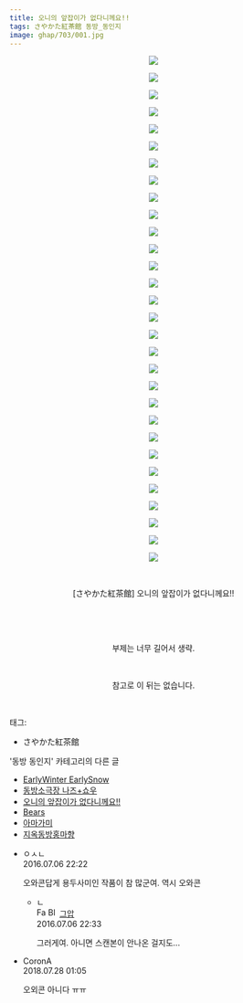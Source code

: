 ```yaml
---
title: 오니의 앞잡이가 없다니께요!!
tags: さやかた紅茶館 동방_동인지
image: ghap/703/001.jpg
---
```

<div class="article">
<p style="text-align: center; clear: none; float: none;"><img src="{{ site.nasurl }}/ghap/703/001.jpg"/></p>
<p style="text-align: center; clear: none; float: none;"><img src="{{ site.nasurl }}/ghap/703/002.jpg"/></p>
<p style="text-align: center; clear: none; float: none;"><img src="{{ site.nasurl }}/ghap/703/003.jpg"/></p>
<p style="text-align: center; clear: none; float: none;"><img src="{{ site.nasurl }}/ghap/703/004.jpg"/></p>
<p style="text-align: center; clear: none; float: none;"><img src="{{ site.nasurl }}/ghap/703/005.jpg"/></p>
<p style="text-align: center; clear: none; float: none;"><img src="{{ site.nasurl }}/ghap/703/006.jpg"/></p>
<p style="text-align: center; clear: none; float: none;"><img src="{{ site.nasurl }}/ghap/703/007.jpg"/></p>
<p style="text-align: center; clear: none; float: none;"><img src="{{ site.nasurl }}/ghap/703/008.jpg"/></p>
<p style="text-align: center; clear: none; float: none;"><img src="{{ site.nasurl }}/ghap/703/009.jpg"/></p>
<p style="text-align: center; clear: none; float: none;"><img src="{{ site.nasurl }}/ghap/703/010.jpg"/></p>
<p style="text-align: center; clear: none; float: none;"><img src="{{ site.nasurl }}/ghap/703/011.jpg"/></p>
<p style="text-align: center; clear: none; float: none;"><img src="{{ site.nasurl }}/ghap/703/012.jpg"/></p>
<p style="text-align: center; clear: none; float: none;"><img src="{{ site.nasurl }}/ghap/703/013.jpg"/></p>
<p style="text-align: center; clear: none; float: none;"><img src="{{ site.nasurl }}/ghap/703/014.jpg"/></p>
<p style="text-align: center; clear: none; float: none;"><img src="{{ site.nasurl }}/ghap/703/015.jpg"/></p>
<p style="text-align: center; clear: none; float: none;"><img src="{{ site.nasurl }}/ghap/703/016.jpg"/></p>
<p style="text-align: center; clear: none; float: none;"><img src="{{ site.nasurl }}/ghap/703/017.jpg"/></p>
<p style="text-align: center; clear: none; float: none;"><img src="{{ site.nasurl }}/ghap/703/018.jpg"/></p>
<p style="text-align: center; clear: none; float: none;"><img src="{{ site.nasurl }}/ghap/703/019.jpg"/></p>
<p style="text-align: center; clear: none; float: none;"><img src="{{ site.nasurl }}/ghap/703/020.jpg"/></p>
<p style="text-align: center; clear: none; float: none;"><img src="{{ site.nasurl }}/ghap/703/021.jpg"/></p>
<p style="text-align: center; clear: none; float: none;"><img src="{{ site.nasurl }}/ghap/703/022.jpg"/></p>
<p style="text-align: center; clear: none; float: none;"><img src="{{ site.nasurl }}/ghap/703/023.jpg"/></p>
<p style="text-align: center; clear: none; float: none;"><img src="{{ site.nasurl }}/ghap/703/024.jpg"/></p>
<p style="text-align: center; clear: none; float: none;"><img src="{{ site.nasurl }}/ghap/703/025.jpg"/></p>
<p style="text-align: center; clear: none; float: none;"><img src="{{ site.nasurl }}/ghap/703/026.jpg"/></p>
<p style="text-align: center; clear: none; float: none;"><img src="{{ site.nasurl }}/ghap/703/027.jpg"/></p>
<p style="text-align: center; clear: none; float: none;"><img src="{{ site.nasurl }}/ghap/703/028.jpg"/></p>
<p style="text-align: center; clear: none; float: none;"><img src="{{ site.nasurl }}/ghap/703/029.jpg"/></p>
<p style="text-align: center; clear: none; float: none;"><img src="{{ site.nasurl }}/ghap/703/030.jpg"/></p>
<p style="text-align: center; clear: none; float: none;"><br/></p>
<p style="text-align: center; clear: none; float: none;">[さやかた紅茶館] 오니의 앞잡이가 없다니께요!!</p>
<p style="text-align: center; clear: none; float: none;"><br/></p>
<p style="text-align: center; clear: none; float: none;"><br/></p>
<p style="text-align: center; clear: none; float: none;">부제는 너무 길어서 생략.</p>
<p style="text-align: center; clear: none; float: none;"><br/></p>
<p style="text-align: center; clear: none; float: none;">참고로 이 뒤는 없습니다.</p>
<p><br/></p>
</div><div class="tagTrail">
<p>태그: </p>
<ul>
<li>さやかた紅茶館</li>
</ul>
</div><div class="another">
<p>'동방 동인지' 카테고리의 다른 글</p>
<ul>
<li><a href="/2016-07-06-ghap_706">EarlyWinter EarlySnow</a></li>
<li><a href="/2016-07-06-ghap_704">동방소극장 나즈+쇼우</a></li>
<li><a href="/2016-07-06-ghap_703">오니의 앞잡이가 없다니께요!!</a></li>
<li><a href="/2016-07-06-ghap_702">Bears</a></li>
<li><a href="/2016-07-06-ghap_701">아마가미</a></li>
<li><a href="/2016-07-06-ghap_700">지옥동방홍마향</a></li>
</ul>
</div><div class="cb_module cb_fluid">
<div class="cb_wrt cb_profile">
<div class="comment">
<ul>
<li class="cb_thumb_off" id="comment14749980">
<div class="cb_comment_area">
<div class="cb_info_area">
<div class="cb_section">
<span class="cb_nick_name">ㅇㅅㄴ</span>
</div>
<div class="cb_section">
<span class="cb_date">2016.07.06 22:22 </span>
</div>
</div>
<div class="cb_dsc_comment">
<p class="cb_dsc">
											오와콘답게 용두사미인 작품이 참 많군여. 역시 오와콘
										</p>
</div>
<ul>
<li class="cb_thumb_off" id="comment14749986">
<span class="cb_bu_subnode">ㄴ</span>
<div class="cb_comment_area">
<div class="cb_info_area">
<div class="cb_section">
<span class="cb_nick_name"><img alt="Favicon of https://ghaptouhou.tistory.com" height="16" onerror="this.onerror=null;this.parentNode.removeChild(this)" src="https://ghaptouhou.tistory.com/favicon.ico" width="16"/> <img alt="BlogIcon" height="16" onerror="this.parentNode.removeChild(this)" src="https://ghaptouhou.tistory.com/index.gif" width="16"/> <a href="https://ghaptouhou.tistory.com" onclick="return openLinkInNewWindow(this)"> 그압</a><span class="tistoryProfileLayerTrigger" onclick='TistoryProfile.show(event, this, {"title":"\uc800\uae30 \uc774\uac70 \ub098\uc911\uc5d0 \uc218\uc815 \uac00\ub2a5\ud558\ub098\uc694","url":"https:\/\/ghap.tistory.com","nickname":"\uadf8\uc555","items":[]}); return false;'></span></span>
</div>
<div class="cb_section">
<span class="cb_date">2016.07.06 22:33 </span>
</div>
</div>
<div class="cb_dsc_comment">
<p class="cb_dsc">
																그러게여. 아니면 스캔본이 안나온 걸지도...
															</p>
</div>
</div>
</li>
</ul>
</div></li>
<li class="cb_thumb_off" id="comment15295280">
<div class="cb_comment_area">
<div class="cb_info_area">
<div class="cb_section">
<span class="cb_nick_name">CoronA</span>
</div>
<div class="cb_section">
<span class="cb_date">2018.07.28 01:05 </span>
</div>
</div>
<div class="cb_dsc_comment">
<p class="cb_dsc">
											오외콘 아니다 ㅠㅠ
										</p>
</div>
</div></li>
</ul>
</div>
</div><!-- commentList close -->
</div>